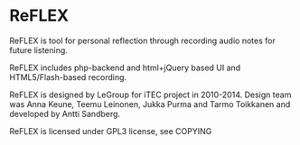 ReFLEX
======


ReFLEX is tool for personal reflection through recording audio notes for future listening. 

ReFLEX includes php-backend and html+jQuery based UI and HTML5/Flash-based recording. 

ReFLEX is designed by LeGroup for iTEC project in 2010-2014.
Design team was Anna Keune, Teemu Leinonen, Jukka Purma and Tarmo Toikkanen and developed by Antti Sandberg.

ReFLEX is licensed under GPL3 license, see COPYING

